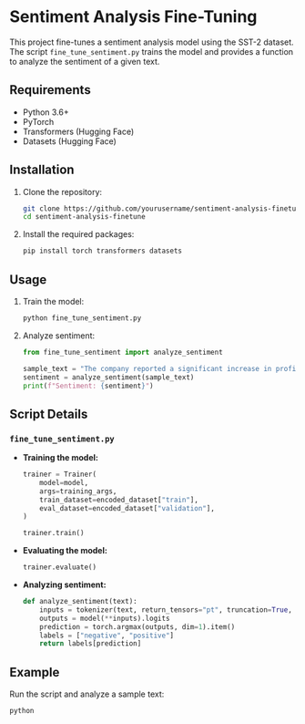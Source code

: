# Sentiment Analysis Fine-Tuning

This project fine-tunes a sentiment analysis model using the SST-2 dataset. The script `fine_tune_sentiment.py` trains the model and provides a function to analyze the sentiment of a given text.

## Requirements

- Python 3.6+
- PyTorch
- Transformers (Hugging Face)
- Datasets (Hugging Face)

## Installation

1. Clone the repository:
    ```sh
    git clone https://github.com/yourusername/sentiment-analysis-finetune.git
    cd sentiment-analysis-finetune
    ```

2. Install the required packages:
    ```sh
    pip install torch transformers datasets
    ```

## Usage

1. Train the model:
    ```sh
    python fine_tune_sentiment.py
    ```

2. Analyze sentiment:
    ```python
    from fine_tune_sentiment import analyze_sentiment

    sample_text = "The company reported a significant increase in profits."
    sentiment = analyze_sentiment(sample_text)
    print(f"Sentiment: {sentiment}")
    ```

## Script Details

### `fine_tune_sentiment.py`

- **Training the model:**
    ```python
    trainer = Trainer(
        model=model,
        args=training_args,
        train_dataset=encoded_dataset["train"],
        eval_dataset=encoded_dataset["validation"],
    )

    trainer.train()
    ```

- **Evaluating the model:**
    ```python
    trainer.evaluate()
    ```

- **Analyzing sentiment:**
    ```python
    def analyze_sentiment(text):
        inputs = tokenizer(text, return_tensors="pt", truncation=True, padding='max_length', max_length=128).to(torch_device)
        outputs = model(**inputs).logits
        prediction = torch.argmax(outputs, dim=1).item()
        labels = ["negative", "positive"]
        return labels[prediction]
    ```

## Example

Run the script and analyze a sample text:
```sh
python 